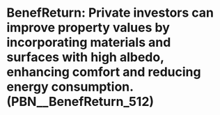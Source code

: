 # BenefReturn: __Private investors can improve property values by incorporating materials and surfaces with high albedo, enhancing comfort and reducing energy consumption.__ (PBN__BenefReturn_512)

